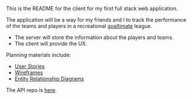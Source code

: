 This is the README for the client for my first full stack web application.

The application will be a way for my friends and I to track the performance
of the teams and players in a recreational [goaltimate](https://en.wikipedia.org/wiki/Goaltimate) league.

-   The server will store the information about the players and teams.
-   The client will provide the UX.

Planning materials include:

-   [User Stories](https://docs.google.com/document/d/1KdWVzakNmBSJ1PHrSyCBHWlOj3nv3PqhfofuVHnQd9M/edit?usp=sharing)
-   [Wireframes](https://docs.google.com/presentation/d/1CSXcJhRUKH7N4G-saHwMK479D3pNgsisQU9a9yEts4w/edit?usp=sharing)
-   [Entity Relationship Diagrams](https://docs.google.com/presentation/d/1BOGbfmI83B_1m01WShrJhBrsV7Fn3LDhZg7VZb5yiz0/edit?usp=sharing)

The API repo is [here](https://github.com/MishaHerscu/full-stack-project-api).
